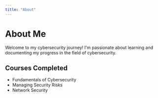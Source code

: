```yaml
---
title: "About"
---
```


# About Me

Welcome to my cybersecurity journey! I'm passionate about learning and documenting my progress in the field of cybersecurity.

## Courses Completed

- Fundamentals of Cybersecurity
- Managing Security Risks
- Network Security
